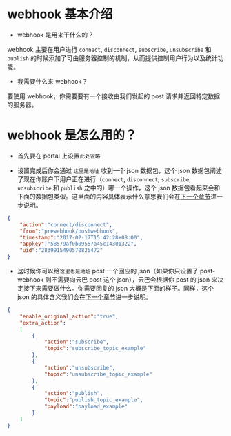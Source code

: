 # webhook 基本介绍

* webhook 是用来干什么的？

webhook 主要在用户进行 `connect`, `disconnect`, `subscribe`, `unsubscribe` 和 `publish` 的时候添加了可由服务器控制的机制，从而提供控制用户行为以及统计功能。

* 我需要什么来 webhook？

要使用 webhook，你需要要有一个接收由我们发起的 post 请求并返回特定数据的服务器。

# webhook 是怎么用的？

* 首先要在 portal 上设置`此处省略`

* 设置完成后你会通过 `这里是地址` 收到一个 json 数据包，这个 json 数据包阐述了现在你账户下用户正在进行（`connect`, `disconnect`, `subscribe`, `unsubscribe` 和 `publish` 之中的）哪一个操作，这个 json 数据包看起来会和下面的数据包类似。这里面的内容具体表示什么意思我们会在[下一个章节](#hook)进一步说明。

```json
{
    "action":"connect/disconnect",
    "from":"prewebhook/postwebhook",
    "timestamp":"2017-02-17T15:42:28+08:00",
    "appkey":"58579af0b09557a45c14301322",
    "uid":"2839915490570825472"
}
```

* 这时候你可以给`这里也是地址` post 一个回应的 json（如果你只设置了 post-webhook 则不需要向云巴 post 这个 json），云巴会根据你 post 的 json 来决定接下来需要做什么。你需要回复的 json 大概是下面的样子。同样，这个 json 的具体含义我们会在[下一个章节](#hook)进一步说明。

```json
{
    "enable_original_action":"true",
    "extra_action":
    [
        {
            "action":"subscribe",
            "topic":"subscribe_topic_example"
        },
        {
            "action":"unsubscribe",
            "topic":"unsubscribe_topic_example"
        },
        {
            "action":"publish",
            "topic":"publish_topic_example",
            "payload":"payload_example"
        }
    ]
}
```